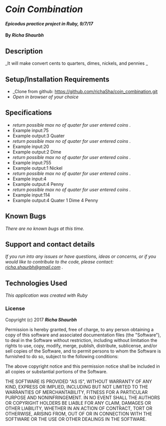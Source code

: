 # _Coin Combination_

#### _Epicodus practice project in Ruby, 9/7/17_

#### By _**Richa Shaurbh**_

## Description

_It will make convert cents to quarters, dimes, nickels, and pennies _

## Setup/Installation Requirements

* _Clone from github: https://github.com/richaSha/coin_combination.git
* _Open in browser of your choice_

## Specifications

* _return possible max no of quater for user entered coins ._
* Example input:75
* Example output:3 Quater
* _return possible max no of quater for user entered coins ._
* Example input:20
* Example output:2 Dime
* _return possible max no of quater for user entered coins ._
* Example input:755
* Example output:1 Nickel
* _return possible max no of quater for user entered coins ._
* Example input:4
* Example output:4 Penny
* _return possible max no of quater for user entered coins ._
* Example input:114
* Example output:4 Quater 1 Dime 4 Penny


## Known Bugs

_There are no known bugs at this time._

## Support and contact details

_If you run into any issues or have questions, ideas or concerns, or if you would like to contribute to the code, please contact: richa.shaurbh@gmail.com ._

## Technologies Used

_This application was created with Ruby_

### License

Copyright (c) 2017 **_Richa Shaurbh_**

Permission is hereby granted, free of charge, to any person obtaining a copy
of this software and associated documentation files (the "Software"), to deal
in the Software without restriction, including without limitation the rights
to use, copy, modify, merge, publish, distribute, sublicense, and/or sell
copies of the Software, and to permit persons to whom the Software is
furnished to do so, subject to the following conditions:

The above copyright notice and this permission notice shall be included in all
copies or substantial portions of the Software.

THE SOFTWARE IS PROVIDED "AS IS", WITHOUT WARRANTY OF ANY KIND, EXPRESS OR
IMPLIED, INCLUDING BUT NOT LIMITED TO THE WARRANTIES OF MERCHANTABILITY,
FITNESS FOR A PARTICULAR PURPOSE AND NONINFRINGEMENT. IN NO EVENT SHALL THE
AUTHORS OR COPYRIGHT HOLDERS BE LIABLE FOR ANY CLAIM, DAMAGES OR OTHER
LIABILITY, WHETHER IN AN ACTION OF CONTRACT, TORT OR OTHERWISE, ARISING FROM,
OUT OF OR IN CONNECTION WITH THE SOFTWARE OR THE USE OR OTHER DEALINGS IN THE
SOFTWARE.

